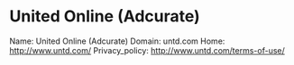 
# United Online (Adcurate)

Name: United Online (Adcurate)
Domain: untd.com
Home: http://www.untd.com/
Privacy_policy: http://www.untd.com/terms-of-use/
